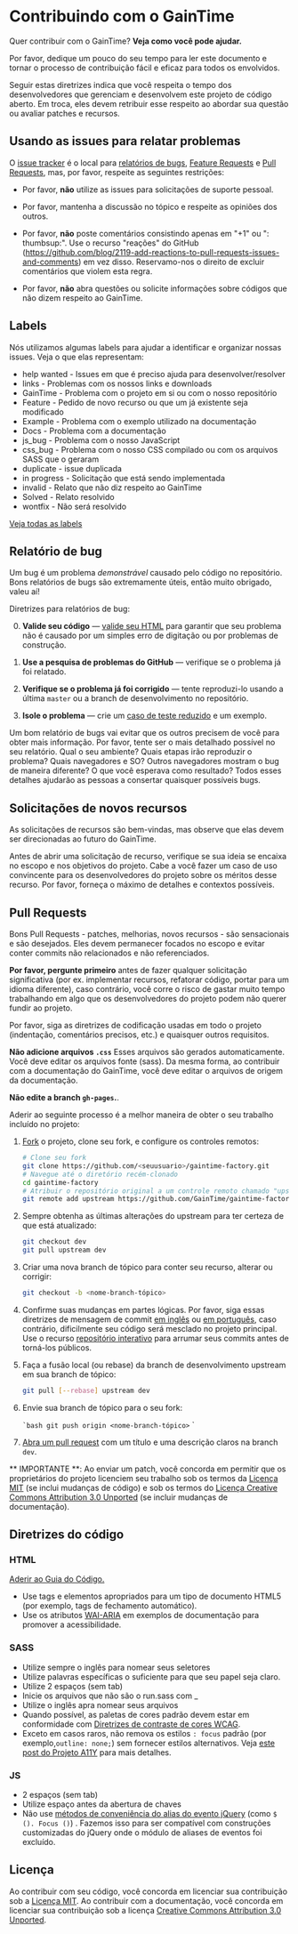 # Contribuindo com o GainTime

Quer contribuir com o GainTime? **Veja como você pode ajudar.**

Por favor, dedique um pouco do seu tempo para ler este documento e tornar o processo de contribuição fácil e eficaz para todos os envolvidos.

Seguir estas diretrizes indica que você respeita o tempo dos desenvolvedores que gerenciam e desenvolvem este projeto de código aberto. Em troca, eles devem retribuir esse respeito ao abordar sua questão ou avaliar patches e recursos.

## Usando as issues para relatar problemas

O [issue tracker](https://github.com/GainTime/gaintime-factory/issues) é o local para [relatórios de bugs](#bug-reports), [Feature Requests](#feature-requests) e [Pull Requests](#pull-requests), mas, por favor, respeite as seguintes restrições:

* Por favor, **não** utilize as issues para solicitações de suporte pessoal.

* Por favor, mantenha a discussão no tópico e respeite as opiniões dos outros.

* Por favor, **não** poste comentários consistindo apenas em "+1" ou ": thumbsup:".
  Use o recurso "reações" do GitHub (https://github.com/blog/2119-add-reactions-to-pull-requests-issues-and-comments)
  em vez disso. Reservamo-nos o direito de excluir comentários que violem esta regra.

* Por favor, **não** abra questões ou solicite informações sobre códigos que não dizem respeito ao GainTime.

## Labels

Nós utilizamos algumas labels para ajudar a identificar e organizar nossas issues. Veja o que elas representam:

* help wanted - Issues em que é preciso ajuda para desenvolver/resolver
* links  - Problemas com os nossos links e downloads
* GainTime - Problema com o projeto em si ou com o nosso repositório
* Feature - Pedido de novo recurso ou que um já existente seja modificado
* Example - Problema com o exemplo utilizado na documentação
* Docs - Problema com a documentação
* js_bug - Problema com o nosso JavaScript
* css_bug - Problema com o nosso CSS compilado ou com os arquivos SASS que o geraram
* duplicate - issue duplicada
* in progress - Solicitação que está sendo implementada
* invalid - Relato que não diz respeito ao GainTime
* Solved - Relato resolvido
* wontfix - Não será resolvido

[Veja todas as labels](https://github.com/GainTime/gaintime-factory/labels)

## Relatório de bug

Um bug é um problema _demonstrável_ causado pelo código no repositório. Bons relatórios de bugs são extremamente úteis, então muito obrigado, valeu aí!

Diretrizes para relatórios de bug:

0. **Valide seu código** &mdash; [valide seu HTML](https://validator.w3.org/) para garantir que seu problema não é causado por um simples erro de digitação ou por problemas de construção.

1. **Use a pesquisa de problemas do GitHub** &mdash; verifique se o problema já foi relatado.

2. **Verifique se o problema já foi corrigido** &mdash; tente reproduzi-lo usando a última `master` ou a branch de desenvolvimento no repositório.

3. **Isole o problema** &mdash; crie um [caso de teste reduzido](https://css-tricks.com/reduced-test-cases/) e um exemplo.

Um bom relatório de bugs vai evitar que os outros precisem de você para obter mais informação. Por favor, tente ser o mais detalhado possível no seu relatório. Qual o seu ambiente? Quais etapas irão reproduzir o problema? Quais navegadores e SO? Outros navegadores mostram o bug de maneira diferente? O que você esperava como resultado? Todos esses detalhes ajudarão as pessoas a consertar quaisquer possíveis bugs.


## Solicitações de novos recursos

As solicitações de recursos são bem-vindas, mas observe que elas devem ser direcionadas ao futuro do GainTime.

Antes de abrir uma solicitação de recurso, verifique se sua ideia se encaixa no escopo e nos objetivos do projeto. Cabe a você fazer um caso de uso convincente para os desenvolvedores do projeto sobre os méritos desse recurso. Por favor, forneça o máximo de detalhes e contextos possíveis.

## Pull Requests

Bons Pull Requests - patches, melhorias, novos recursos - são sensacionais e são desejados. Eles devem permanecer focados no escopo e evitar conter commits não relacionados e não referenciados.

**Por favor, pergunte primeiro** antes de fazer qualquer solicitação significativa (por ex. implementar recursos, refatorar código, portar para um idioma diferente), caso contrário, você corre o risco de gastar muito tempo trabalhando em algo que os desenvolvedores do projeto podem não querer fundir ao projeto.

Por favor, siga as diretrizes de codificação usadas em todo o projeto (indentação, comentários precisos, etc.) e quaisquer outros requisitos.

**Não adicione arquivos `.css`** Esses arquivos são gerados automaticamente. Você deve editar os arquivos fonte (sass). Da mesma forma, ao contribuir com a documentação do GainTime, você deve editar o arquivos de origem da documentação.

**Não edite a branch `gh-pages`.**.

Aderir ao seguinte processo é a melhor maneira de obter o seu trabalho incluído no projeto:

1. [Fork](https://help.github.com/fork-a-repo/) o projeto, clone seu fork, e configure os controles remotos:

   ```bash
   # Clone seu fork
   git clone https://github.com/<seuusuario>/gaintime-factory.git
   # Navegue até o diretório recém-clonado
   cd gaintime-factory
   # Atribuir o repositório original a um controle remoto chamado "upstream"
   git remote add upstream https://github.com/GainTime/gaintime-factory.git
   ```

2. Sempre obtenha as últimas alterações do upstream para ter certeza de que está atualizado:

   ```bash
   git checkout dev
   git pull upstream dev
   ```

3. Criar uma nova branch de tópico para conter seu recurso, alterar ou corrigir:

   ```bash
   git checkout -b <nome-branch-tópico>
   ```

4. Confirme suas mudanças em partes lógicas. Por favor, siga essas diretrizes de mensagem de commit [em inglês](http://tbaggery.com/2008/04/19/a-note-about-git-commit-messages.html) ou [em português](https://medium.com/@rafael.oliveira/como-escrever-boas-mensagens-de-commit-9f8fe852155a), caso contrário, dificilmente seu código será mesclado no projeto principal. Use o recurso [repositório interativo](https://help.github.com/articles/interactive-rebase) para arrumar seus commits antes de torná-los públicos.

5. Faça a fusão local (ou rebase) da branch de desenvolvimento upstream em sua branch de tópico:

   ```bash
   git pull [--rebase] upstream dev
   ```

6. Envie sua branch de tópico para o seu fork:

   `` `bash
   git push origin <nome-branch-tópico>
   `` `

7. [Abra um pull request](https://help.github.com/articles/using-pull-requests/) com um título e uma descrição claros na branch `dev`.

** IMPORTANTE **: Ao enviar um patch, você concorda em permitir que os proprietários do projeto licenciem seu trabalho sob os termos da [Licença MIT](https://opensource.org/licenses/mit-license.php) (se inclui mudanças de código) e sob os termos do [Licença Creative Commons Attribution 3.0 Unported](https://creativecommons.org/licenses/by/3.0/) (se incluir mudanças de documentação).


## Diretrizes do código

### HTML

[Aderir ao Guia do Código.](Http://codeguide.co/#html)

- Use tags e elementos apropriados para um tipo de documento HTML5 (por exemplo, tags de fechamento automático).
- Use os atributos [WAI-ARIA](https://developer.mozilla.org/en-US/docs/Web/Accessibility/ARIA) em exemplos de documentação para promover a acessibilidade.

### SASS
- Utilize sempre o inglês para nomear seus seletores
- Utilize palavras específicas o suficiente para que seu papel seja claro.
- Utilize 2 espaços (sem tab)
- Inicie os arquivos que não são o run.sass com _
- Utilize o inglês apra nomear seus arquivos
- Quando possível, as paletas de cores padrão devem estar em conformidade com [Diretrizes de contraste de cores WCAG](http://www.w3.org/TR/WCAG20/#visual-audio-contrast).
- Exceto em casos raros, não remova os estilos `: focus` padrão (por exemplo,` outline: none; `) sem fornecer estilos alternativos. Veja [este post do Projeto A11Y](http://a11yproject.com/posts/never-remove-css-outlines) para mais detalhes.

### JS

- 2 espaços (sem tab)
- Utilize espaço antes da abertura de chaves
- Não use [métodos de conveniência do alias do evento jQuery](https://github.com/jquery/jquery/blob/master/src/event/alias.js) (como `$ (). Focus ()`) . Fazemos isso para ser compatível com construções customizadas do jQuery onde o módulo de aliases de eventos foi excluído.

## Licença

Ao contribuir com seu código, você concorda em licenciar sua contribuição sob a [Licença MIT](https://opensource.org/licenses/mit-license.php).
Ao contribuir com a documentação, você concorda em licenciar sua contribuição sob a licença [Creative Commons Attribution 3.0 Unported](https://creativecommons.org/licenses/by/3.0/).

